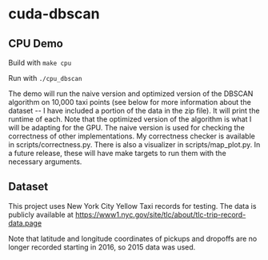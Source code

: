 # cuda-dbscan

## CPU Demo
Build with `make cpu`

Run with `./cpu_dbscan`

The demo will run the naive version and optimized version of the 
DBSCAN algorithm on 10,000 taxi points (see below for more information 
about the dataset -- I have included a portion of the data in the zip file).
It will print the runtime of each. Note that the optimized version of the 
algorithm is what I will be adapting for the GPU. The naive version
is used for checking the correctness of other implementations. My 
correctness checker is available in scripts/correctness.py. There is also
a visualizer in scripts/map_plot.py. In a future release, these will have 
make targets to run them with the necessary arguments.

## Dataset
This project uses New York City Yellow Taxi records for testing.
The data is publicly available at https://www1.nyc.gov/site/tlc/about/tlc-trip-record-data.page

Note that latitude and longitude coordinates of pickups and dropoffs
are no longer recorded starting in 2016, so 2015 data was used.
